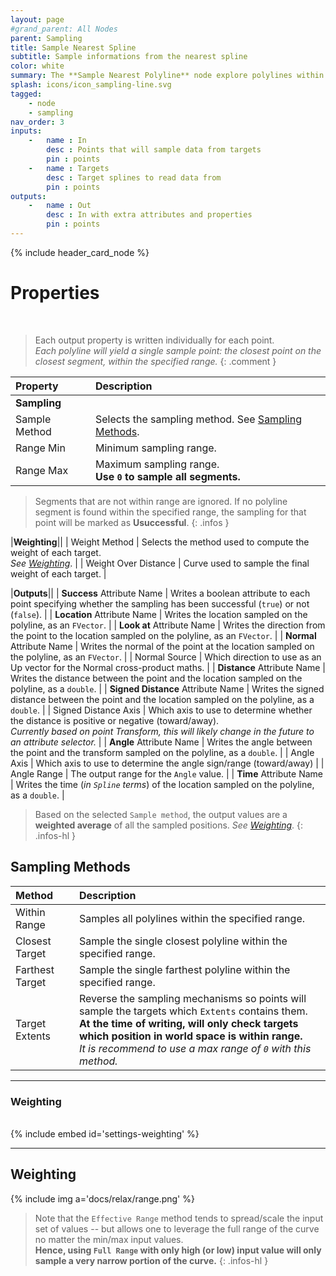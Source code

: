```yaml
---
layout: page
#grand_parent: All Nodes
parent: Sampling
title: Sample Nearest Spline
subtitle: Sample informations from the nearest spline
color: white
summary: The **Sample Nearest Polyline** node explore polylines within a range using various methods. Define sampling range, weight targets, and obtain useful attributes.
splash: icons/icon_sampling-line.svg
tagged: 
    - node
    - sampling
nav_order: 3
inputs:
    -   name : In
        desc : Points that will sample data from targets
        pin : points
    -   name : Targets
        desc : Target splines to read data from
        pin : points
outputs:
    -   name : Out
        desc : In with extra attributes and properties
        pin : points
---
```


{% include header_card_node %}

# Properties
<br>

> Each output property is written individually for each point.  
> *Each polyline will yield a single sample point: the closest point on the closest segment, within the specified range.*
{: .comment }

| Property       | Description          |
|:-------------|:------------------|
|**Sampling**||
| Sample Method          | Selects the sampling method. See [Sampling Methods](#sampling-methods). |
| Range Min          | Minimum sampling range. |
| Range Max          | Maximum sampling range.<br>**Use `0` to sample all segments.** |

> Segments that are not within range are ignored.
> If no polyline segment is found within the specified range, the sampling for that point will be marked as **Usuccessful**.
{: .infos }

|**Weighting**||
| Weight Method          | Selects the method used to compute the weight of each target.<br>*See [Weighting](#weighting)*. |
| Weight Over Distance          | Curve used to sample the final weight of each target. |

|**Outputs**||
| **Success** Attribute Name     | Writes a boolean attribute to each point specifying whether the sampling has been successful (`true`) or not (`false`). |
| **Location** Attribute Name     | Writes the location sampled on the polyline, as an `FVector`. |
| **Look at** Attribute Name     | Writes the direction from the point to the location sampled on the polyline, as an `FVector`. |
| **Normal** Attribute Name     | Writes the normal of the point at the location sampled on the polyline, as an `FVector`. |
| Normal Source | Which direction to use as an Up vector for the Normal cross-product maths. |
| **Distance** Attribute Name     | Writes the distance between the point and the location sampled on the polyline, as a `double`. |
| **Signed Distance** Attribute Name     | Writes the signed distance between the point and the location sampled on the polyline, as a `double`. |
| Signed Distance Axis | Which axis to use to determine whether the distance is positive or negative (toward/away).<br>*Currently based on point Transform, this will likely change in the future to an attribute selector.* |
| **Angle** Attribute Name     | Writes the angle between the point and the transform sampled on the polyline, as a `double`. |
| Angle Axis | Which axis to use to determine the angle sign/range (toward/away) |
| Angle Range | The output range for the `Angle` value. |
| **Time** Attribute Name     | Writes the time (*in `Spline` terms*) of the location sampled on the polyline, as a `double`. |

> Based on the selected `Sample method`, the output values are a **weighted average** of all the sampled positions. 
> *See [Weighting](#weighting)*.
{: .infos-hl }

## Sampling Methods

| Method       | Description          |
|:-------------|:------------------|
| Within Range          | Samples all polylines within the specified range. |
| Closest Target          | Sample the single closest polyline within the specified range. |
| Farthest Target          | Sample the single farthest polyline within the specified range. |
| Target Extents          | Reverse the sampling mechanisms so points will sample the targets which `Extents` contains them.<br>**At the time of writing, will only check targets which position in world space is within range.**<br>*It is recommend to use a max range of `0` with this method.* |

---
### Weighting
<br>
{% include embed id='settings-weighting' %}

---
## Weighting

{% include img a='docs/relax/range.png' %} 

> Note that the `Effective Range` method tends to spread/scale the input set of values -- but allows one to leverage the full range of the curve no matter the min/max input values.  
> **Hence, using `Full Range` with only high (or low) input value will only sample a very narrow portion of the curve.**
{: .infos-hl }